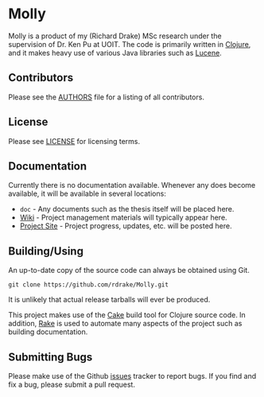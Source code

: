 # Molly #

Molly is a product of my (Richard Drake) MSc research under the supervision of Dr. Ken Pu at UOIT.  The code is primarily written in [Clojure](http://clojure.org), and it makes heavy use of various Java libraries such as [Lucene](http://lucene.apache.org/).

## Contributors ##

Please see the [AUTHORS](https://github.com/rdrake/Molly/blob/master/AUTHORS.md) file for a listing of all contributors.

## License ##

Please see [LICENSE](https://github.com/rdrake/Molly/blob/master/LICENSE.md) for licensing terms.

## Documentation ##

Currently there is no documentation available.  Whenever any does become available, it will be available in several locations:

* `doc` - Any documents such as the thesis itself will be placed here.
* [Wiki](https://github.com/rdrake/Molly/wiki) - Project management materials will typically appear here.
* [Project Site](http://rdrake.github.com/Molly) - Project progress, updates, etc. will be posted here.

## Building/Using ##

An up-to-date copy of the source code can always be obtained using Git.

    git clone https://github.com/rdrake/Molly.git

It is unlikely that actual release tarballs will ever be produced.

This project makes use of the [Cake](http://clojure-cake.org/) build tool for Clojure source code.  In addition, [Rake](http://rake.rubyforge.org/) is used to automate many aspects of the project such as building documentation.

## Submitting Bugs ##

Please make use of the Github [issues](https://github.com/rdrake/Molly/issues) tracker to report bugs.  If you find and fix a bug, please submit a pull request.
